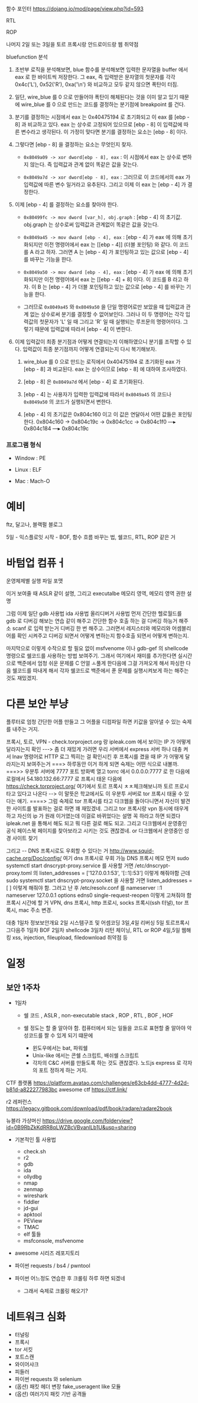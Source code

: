 함수 포인터 https://dojang.io/mod/page/view.php?id=593

RTL

ROP

나머지 2일 또는 3일을 토르 프록시랑 안드로이드랑 웹 취약점 

bluefunction 분석 
  1. 초반부 로직을 분석해보면, blue 함수를 분석해보면 입력한 문자열을 buffer 에서 eax 로 한 바이트씩 저장한다. 그 eax, 즉 입력받은 문자열의 첫문자를 각각 0x4c('L'), 0x52('R'), 0xa('\n') 와 비교하고 모두 같지 않으면 폭탄이 터짐. 

  2. 일단, wire_blue 를 0 으로 만들어야 폭탄이 해체된다는 것을 이미 알고 있기 때문에 wire_blue 를 0 으로 만드는 코드를 결정하는 분기점에 breakpoint 를 건다. 

  3. 분기를 결정하는 시점에서 eax 는 0x40475194 로 초기화되고 이 eax 를 [ebp - 8] 과 비교하고 있다. eax 는 상수로 고정되어 있으므로 [ebp - 8] 이 입력값에 따른 변수라고 생각된다. 이 가정이 맞다면 분기를 결정하는 요소는 [ebp - 8] 이다. 

  4. 그렇다면 [ebp - 8] 을 결정하는 요소는 무엇인지 찾자.

     - `0x8049a09 -> xor dword[ebp - 8], eax` : 이 시점에서 eax 는 상수로 변하지 않는다. 즉 입력값과 관계 없이 똑같은 값을 갖는다. 

     - `0x8049a7d -> xor dword[ebp - 8], eax` : 그러므로 이 코드에서의 eax 가 입력값에 따른 변수 일거라고 유추된다. 그리고 이제 이 eax 는 [ebp - 4] 가 결정한다. 
  
  5. 이제 [ebp - 4] 를 결정하는 요소를 찾아야 한다.

     - `0x80499fc -> mov dword [var_h], obj.graph` : [ebp - 4] 의 초기값. obj.graph 는 상수로써 입력값과 관계없이 똑같은 값을 갖는다. 

     - `0x8049a45 -> mov dward [ebp - 4], eax` : [ebp - 4] 가 eax 에 의해 초기화되지만 이전 명령어에서 eax 는 [[ebp - 4]] (더블 포인팅) 와 같다. 이 코드를 A 라고 하자. 그러면 A 는 [ebp - 4] 가 포인팅하고 있는 값으로 [ebp - 4] 를 바꾸는 기능을 한다. 

     - `0x8049a50 -> mov dward [ebp - 4], eax` : [ebp - 4] 가 eax 에 의해 초기화되지만 이전 명령어에서 eax 는 [[ebp - 4] + 8] 이다. 이 코드를 B 라고 하자. 이 B 는 [ebp - 4] 가 더블 포인팅하고 있는 값으로 [ebp - 4] 를 바꾸는 기능을 한다. 

     - 그러므로 `0x8049a45` 와 `0x8049a50` 을 단일 명령어로만 보았을 때 입력값과 관계 없는 상수로써 분기를 결정할 수 없어보인다. 그러나 이 두 명령어는 각각 입력값의 첫문자가 'L' 일 때 그리고 'R' 일 때 실행되는 루프문의 명령어이다. 그렇기 때문에 입력값에 따라서 [ebp - 4] 이 변한다. 
   
  6. 이제 입력값이 최종 분기점과 어떻게 연결되는지 이해하였으니 분기를 조작할 수 있다. 입력값이 최종 분기점까지 어떻게 연결되는지 다시 복기해보자. 

     1. wire_blue 를 0 으로 만드는 로직에서 0x40475194 로 초기화된 eax 가 [ebp - 8] 과 비교된다. eax 는 상수이므로 [ebp - 8] 에 대하여 조사하였다.

     2. [ebp - 8] 은 `0x8049a7d` 에서 [ebp - 4] 로 초기화된다.

     3. [ebp - 4] 는 사용자가 입력한 입력값에 따라서 `0x8049a45` 의 코드나 `0x8049a50` 의 코드가 실행되면서 변한다. 

     4. [ebp - 4] 의 초기값은 0x804c160 이고 이 값은 연달아서 어떤 값들은 포인팅 한다. 0x804c160 -> 0x804c19c -> 0x804c1cc -> 0x804c1f0  —▸ 0x804c184 —▸ 0x804c19c 

### 프로그램 형식

- Window : PE

- Linux : ELF

- Mac : Mach-O

# 예비 

ftz, 달고나, 블랙펄 블로그 

5일 - 익스플로잇 시작 - BOF, 함수 흐름 바꾸는 법, 쉘코드, RTL, ROP 같은 거 

# 바텀업 컴퓨ㅓ

운영체제별 실행 파일 포맷

이거 보여줄 때 ASLR 같이 설명, 그리고 executalbe 메모리 영역,  메모리 영역 권한 설명

그럼 이제 일단 gdb 사용법 ida 사용법 올리디버거 사용법
먼저 간단한 헬로월드를 gdb 로 디버깅 해보는 연습 같이 해주고 간단한 함수 호출 하는 걸 디버깅 하능거 해주소 scanf 로 입력 받는거 디버깅 한 번 해주고.
그러면서 레지스터와 메모리와 어셈블리어를 확인 시켜주고 디버깅 되면서 어떻게 변하는지 함수호출 되면서 어떻게 변하는지.

마지막으로 이렇게 수작으로 할 필요 없이 msfvenome 이나 gdb-gef 의 shellcode 명령으로 쉘코드를 사용하는 방법 보여주기. 그래서 여기에서 재미를 추가한다면 실시간으로 백준에서 엄청 쉬운 문제를 C 언얼 ㅗ풀게 한다음에  그걸 가져오게 해서 파싱한 다음 쉘코드를 따내게 해서 각자 쉘코드로 백준에서 푼 문제를 실행시켜보게 하는 해주는 것도 재밌겠지.

# 다른 보안 부냥 

플루터로 엄청 간단한 어플 만들고 그 어플을 디컴파일 하면 키값을 알아낼 수 있는 숙제를 내주는 거지. 

프록시, 토르, VPN - check.torproject.org 랑 ipleak.com 에서 보이는 IP 가 어떻게 달라지는지 확인 ---> 좀 더 재밌게 가려면 우리 서버에서 express 서버 하나 대충 켜서 lnav 명령어로 HTTP 로그 찍히는 걸 확인시킨 후 프록시를 켰을 때 IP 가 어떻게 달라지는지 보여주는거 ===> 하루동안 이거 하게 되면 숙제는 어떤 식으로 내볼까. 
===>> 우분투 서버에 7777 포트 방화벽 열고 torrc 에서 0.0.0.0:7777 로 한 다음에 로컬에서 54.180.132.66:7777 로 프록시 태운 다음에   https://check.torproject.org/ 여기에서 토르 프록시 ㅊㅊ체크해보니까 토르 프로시 타고 있다고 나온다 --> 이 말뜻은 학교에서도 이 우분투 서버로 tor 프록시 태울 수 있다는 얘기. 
====> 그럼 숙제로 tor 프록시를 타고 다크웹을 돌아다니면서 자신이 발견한 사이트를 발표하는 걸로 하면 꽤 재밌겠네. 그리고 tor 프록시랑 vpn 동시에 태우게 하고 자신의 ip 가 원래 이거였는데 이걸로 바뀌었다는 설명 꼭 하라고 하면 되겠다 ipleak.net 을 통해서 해도 되고 뭐 다른 걸로 해도 되고. 그리고 다크웹에서 운영중인 공식 페이스북 페이지를 찾아보라고 시키는 것도 괜찮겠네. or 다크웹에서 운영중인 성경 사이트 찾기 

그리고 -- DNS 프록시로도 우회할 수 있다는 거 
http://www.squid-cache.org/Doc/config/ 여기 dns 프록시로 우회 가능
DNS 프록시 메모
  먼저 sudo systemctl start dnscrypt-proxy.service 를 사용할 거면 /etc/dnscrypt-proxy.toml 의 listen_addresses = ['127.0.0.1:53', '[::1]:53'] 이렇게 해줘야함
  근데 sudo systemctl start dnscrypt-proxy.socket 을 사용할 거면 listen_addresses = [ ] 이렇게 해줘야 함. 
그러고 난 후 /etc/resolv.conf 를 
  nameserver ::1
  nameserver 127.0.0.1
  options edns0 single-request-reopen
이렇게 고쳐줘야 함
프록시 시간에 할 거 VPN, dns 프록시, http 프로시, socks 프록시(ssh 터널), tor 프록시, mac 주소 변경. 

대충 1일차 정보보안개요 2일 시스템구조 및 어셈코딩 3일,4일 리버싱 5일 토르프록시 
그다음주 1일차 BOF 2일차 shellcode 3일차 리턴 체이닝, RTL or ROP 4일,5일 웹해킹 xss, injection, fileupload, filedownload 취약점 등

# 일정 

## 보안 1주차 

- 1일차

  - 쉘 코드 , ASLR , non-executable stack , ROP , RTL , BOF , HOF 

  - 쉘 정도는 할 줄 알아야 함. 컴퓨터에서 되는 일들을 코드로 표현할 줄 알아야 악성코드를 짤 수 있게 되기 떄문에
    - 윈도우에서는 bat, 파워쉘
    - Unix-like 에서는 콘쉘 스크립트, 배쉬쉘 스크립트 
    - 각자의 C&C 서버를 만들도록 하는 것도 괜찮겠다. 노드js express 로 각자의 포트 정하게 하는 거지. 

CTF 플랫폼 
https://platform.avatao.com/challenges/e63cb4dd-4777-4d2d-b81d-a822277983bc
awesome ctf
https://ctf.link/

r2 레퍼런스 
https://legacy.gitbook.com/download/pdf/book/radare/radare2book

뉴블라 가상머신 
https://drive.google.com/folderview?id=0B9RbZkKdRR8qLWZBcVBvanlLb1U&usp=sharing

  - 기본적인 툴 사용법
    - check.sh
    - r2
    - gdb
    - ida
    - ollydbg
    - nmap
    - zenmap
    - wireshark
    - fiddler
    - jd-gui
    - apktool
    - PEView
    - TMAC
    - elf 툴들
    - msfconsole, msfvenome

  - awesome 시리즈 레포지토리 
  - 파이썬 requests / bs4 / pwntool 
  - 파이썬 어느정도 연습한 후 크롤링 하루 하면 되겠네 
    - 그래서 숙제로 크롤링 해오기? 

# 네트워크 심화
- 터널링
- 프록시
- tor 서킷
- 포트스캔
- 와이어샤크
- 피들러
- 파이썬 requests 와 selenium
- (옵션) 패킷 헤더 변장 fake_useragent like 모듈
- (옵션) 여러가지 패킷 기반 공격들